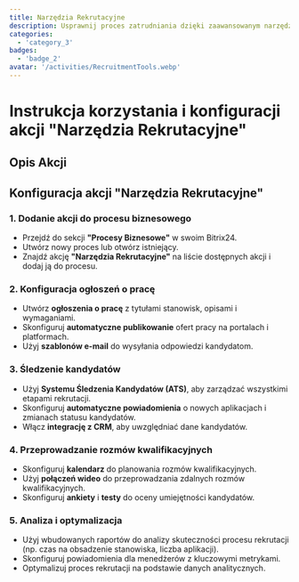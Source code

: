 ```yaml
---
title: Narzędzia Rekrutacyjne
description: Usprawnij proces zatrudniania dzięki zaawansowanym narzędziom rekrutacyjnym i śledzeniu kandydatów.
categories: 
  - 'category_3'
badges: 
  - 'badge_2'
avatar: '/activities/RecruitmentTools.webp'
---
```

# Instrukcja korzystania i konfiguracji akcji "Narzędzia Rekrutacyjne"

## Opis Akcji

## **Konfiguracja akcji "Narzędzia Rekrutacyjne"**

### 1. Dodanie akcji do procesu biznesowego
- Przejdź do sekcji **"Procesy Biznesowe"** w swoim Bitrix24.
- Utwórz nowy proces lub otwórz istniejący.
- Znajdź akcję **"Narzędzia Rekrutacyjne"** na liście dostępnych akcji i dodaj ją do procesu.

### 2. Konfiguracja ogłoszeń o pracę
- Utwórz **ogłoszenia o pracę** z tytułami stanowisk, opisami i wymaganiami.
- Skonfiguruj **automatyczne publikowanie** ofert pracy na portalach i platformach.
- Użyj **szablonów e-mail** do wysyłania odpowiedzi kandydatom.

### 3. Śledzenie kandydatów
- Użyj **Systemu Śledzenia Kandydatów (ATS)**, aby zarządzać wszystkimi etapami rekrutacji.
- Skonfiguruj **automatyczne powiadomienia** o nowych aplikacjach i zmianach statusu kandydatów.
- Włącz **integrację z CRM**, aby uwzględniać dane kandydatów.

### 4. Przeprowadzanie rozmów kwalifikacyjnych
- Skonfiguruj **kalendarz** do planowania rozmów kwalifikacyjnych.
- Użyj **połączeń wideo** do przeprowadzania zdalnych rozmów kwalifikacyjnych.
- Skonfiguruj **ankiety** i **testy** do oceny umiejętności kandydatów.

### 5. Analiza i optymalizacja
- Użyj wbudowanych raportów do analizy skuteczności procesu rekrutacji (np. czas na obsadzenie stanowiska, liczba aplikacji).
- Skonfiguruj powiadomienia dla menedżerów z kluczowymi metrykami.
- Optymalizuj proces rekrutacji na podstawie danych analitycznych.